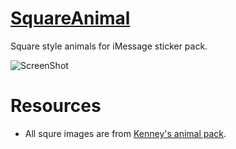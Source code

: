 # [SquareAnimal](https://itunes.apple.com/kr/app/squareanimal/id1162166403?mt=8)
Square style animals for iMessage sticker pack.

![ScreenShot](http://a5.mzstatic.com/us/r30/Purple71/v4/6f/1a/0f/6f1a0fcd-d77f-7ab6-7e6e-e82979cb6ddf/screen696x696.jpeg)

# Resources

* All squre images are from [Kenney's animal pack](http://kenney.nl/assets/animal-pac).
